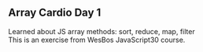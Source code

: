 ## Array Cardio Day 1

Learned about JS array methods: sort, reduce, map, filter  <br>
This is an exercise from WesBos JavaScript30 course. 
